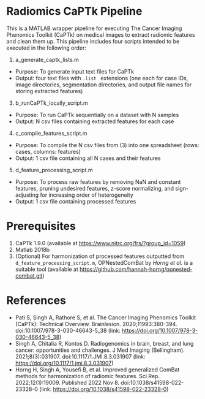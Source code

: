 # Radiomics CaPTk Pipeline
This is a MATLAB wrapper pipeline for executing The Cancer Imaging Phenomics Toolkit (CaPTk) on medical images to extract radiomic features and clean them up. This pipeline includes four scripts intended to be executed in the following order:
1. a_generate_captk_lists.m
* Purpose: To generate input text files for CaPTk
* Output: four text files with `.list ` extensions (one each for case IDs, image directories, segmentation directories, and output file names for storing extracted features)
3. b_runCaPTk_locally_script.m
* Purpose: To run CaPTk sequentially on a dataset with N samples
* Output: N csv files containing extracted features for each case
4. c_compile_features_script.m
* Purpose: To compile the N csv files from (3) into one spreadsheet (rows: cases, columns: features)
* Output: 1 csv file containing all N cases and their features
5. d_feature_processing_script.m
* Purpose: To process raw features by removing NaN and constant features, pruning undesired features, z-score normalizing, and sign-adjusting for increasing order of heterogeneity
* Output: 1 csv file containing processed features

# Prerequisites
1. CaPTk 1.9.0 (available at https://www.nitrc.org/frs/?group_id=1059)
2. Matlab 2018b
3. (Optional) For harmonization of processed features outputted from `d_feature_processing_script.m`, OPNestedComBat by *Horng et al.* is a suitable tool (available at https://github.com/hannah-horng/opnested-combat.git) 

# References
* Pati S, Singh A, Rathore S, et al. The Cancer Imaging Phenomics Toolkit (CaPTk): Technical Overview. Brainlesion. 2020;11993:380-394. doi:10.1007/978-3-030-46643-5_38 (link: https://doi.org/10.1007/978-3-030-46643-5_38)
* Singh A, Chitalia R, Kontos D. Radiogenomics in brain, breast, and lung cancer: opportunities and challenges. J Med Imaging (Bellingham). 2021;8(3):031907. doi:10.1117/1.JMI.8.3.031907 (link: https://doi.org/10.1117/1.jmi.8.3.031907)
* Horng H, Singh A, Yousefi B, et al. Improved generalized ComBat methods for harmonization of radiomic features. Sci Rep. 2022;12(1):19009. Published 2022 Nov 8. doi:10.1038/s41598-022-23328-0 (link: https://doi.org/10.1038/s41598-022-23328-0)

